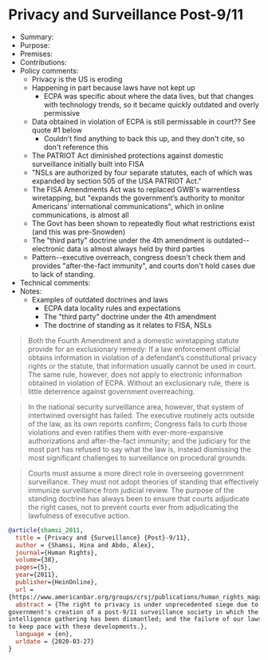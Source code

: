 # Privacy and Surveillance Post-9/11

- Summary:
- Purpose:
- Premises:
- Contributions:
- Policy comments:
  - Privacy is the US is eroding
  - Happening in part because laws have not kept up
    - ECPA was specific about where the data lives, but that changes with technology trends, so it became quickly
        outdated and overly permissive
  - Data obtained in violation of ECPA is still permissable in court?? See quote #1 below
    - Couldn't find anything to back this up, and they don't cite, so don't reference this
  - The PATRIOT Act diminished protections against domestic surveillance initially built into FISA
  - "NSLs are authorized by four separate statutes, each of which was expanded by section 505 of the USA PATRIOT Act."
  - The FISA Amendments Act was to replaced GWB's warrentless wiretapping, but "expands the government’s authority to
      monitor Americans’ international communications", which in online communications, is almost all
  - The Govt has been shown to repeatedly flout what restrictions exist (and this was pre-Snowden)
  - The "third party" doctrine under the 4th amendment is outdated--electronic data is almost always held by third
      parties
  - Pattern--executive overreach, congress doesn't check them and provides "after-the-fact immunity", and courts don't
      hold cases due to lack of standing.
- Technical comments:
- Notes:
  - Examples of outdated doctrines and laws
    - ECPA data locality rules and expectations
    - The "third party" doctrine under the 4th amendment
    - The doctrine of standing as it relates to FISA, NSLs

>Both the Fourth Amendment and a domestic wiretapping statute provide for an exclusionary remedy: If a law enforcement
official obtains information in violation of a defendant’s constitutional privacy rights or the statute, that
information usually cannot be used in court. The same rule, however, does not apply to electronic information obtained
in violation of ECPA. Without an exclusionary rule, there is little deterrence against government overreaching.

>In the national security surveillance area, however, that system of intertwined oversight has failed. The executive
routinely acts outside of the law, as its own reports confirm; Congress fails to curb those violations and even ratifies
them with ever-more-expansive authorizations and after-the-fact immunity; and the judiciary for the most part has
refused to say what the law is, instead dismissing the most significant challenges to surveillance on procedural
grounds.

>Courts must assume a more direct role in overseeing government surveillance. They must not adopt theories of standing
that effectively immunize surveillance from judicial review. The purpose of the standing doctrine has always been to
ensure that courts adjudicate the right cases, not to prevent courts ever from adjudicating the lawfulness of executive
action.

```bib
@article{shamsi_2011,
  title = {Privacy and {Surveillance} {Post}-9/11},
  author = {Shamsi, Hina and Abdo, Alex},
  journal={Human Rights},
  volume={38},
  pages={5},
  year={2011},
  publisher={HeinOnline},
  url =
{https://www.americanbar.org/groups/crsj/publications/human_rights_magazine_home/human_rights_vol38_2011/human_rights_winter2011/privacy_and_surveillance_post_9-11/},
  abstract = {The right to privacy is under unprecedented siege due to a perfect storm: a technological revolution; the
government's creation of a post-9/11 surveillance society in which the long-standing "wall" between surveillance and
intelligence gathering has been dismantled; and the failure of our laws, oversight mechanisms, and judicial doctrines
to keep pace with these developments.},
  language = {en},
  urldate = {2020-03-27}
}
```
